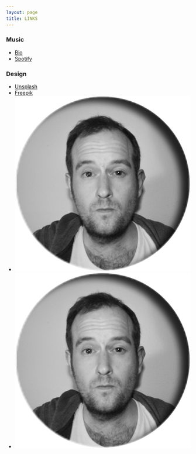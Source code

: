 ```yaml
---
layout: page
title: LINKS
---
```


### Music

- [Bio](https://linkr.bio/tdfm)
- [Spotify](https://open.spotify.com/playlist/6S1PFxAnGnnZs2fqehUR8e?si=A6M10DDjRHKjNFBAbLEw8Q)

### Design

- [Unsplash](https://unsplash.com/de)
- [Freepik](https://de.freepik.com/)
- [![Bio](/assets/img/jan.png)](https://linkr.bio/tdfm/)
- [![Apple Music](/assets/img/jan.png)](https://linkr.bio/tdfm/)
